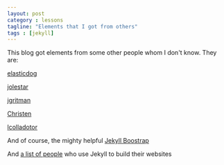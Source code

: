 ```yaml
---
layout: post
category : lessons
tagline: "Elements that I got from others"
tags : [jekyll]
---
```

This blog got elements from some other people whom I don't know.
They are:

[elasticdog](https://github.com/elasticdog/elasticdog-com)

[jolestar](https://github.com/jolestar/jolestar.github.com)

[jgritman](https://github.com/jgritman/Jekyll-Bootstrap-Template)

[Christen](http://www.chenzixin.com/program/2013/03/07/jekyll-host-html/)

[lcolladotor](http://lcolladotor.github.io/)

And of course, the mighty helpful
[Jekyll Boostrap](http://jekyllbootstrap.com/)

And [a list of people](https://github.com/jekyll/jekyll/wiki/Sites) who use Jekyll to build their websites 